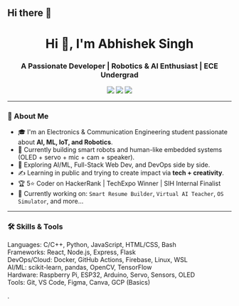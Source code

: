 ## Hi there 👋


<h1 align="center">Hi 👋, I'm Abhishek Singh</h1>
<h3 align="center">A Passionate Developer | Robotics & AI Enthusiast | ECE Undergrad</h3>

<p align="center">
  <a href="https://portfolio-website-lemon-kappa-23.vercel.app/" target="_blank"><img src="https://img.shields.io/badge/Portfolio-Visit-informational?style=flat&logo=google-chrome&color=blue" /></a>
  <a href="mailto:youremail@example.com"><img src="https://img.shields.io/badge/Email-Contact-red?style=flat&logo=gmail" /></a>
  <a href="https://linkedin.com/in/YOUR-LINKEDIN-HANDLE"><img src="https://img.shields.io/badge/LinkedIn-Follow-blue?style=flat&logo=linkedin" /></a>
</p>

---

### 🚀 About Me

- 🎓 I'm an Electronics & Communication Engineering student passionate about **AI, ML, IoT, and Robotics**.
- 🤖 Currently building smart robots and human-like embedded systems (OLED + servo + mic + cam + speaker).
- 🧠 Exploring AI/ML, Full-Stack Web Dev, and DevOps side by side.
- ✍️ Learning in public and trying to create impact via **tech + creativity**.
- 🏆 5⭐ Coder on HackerRank | TechExpo Winner | SIH Internal Finalist
- 🔭 Currently working on: `Smart Resume Builder`, `Virtual AI Teacher`, `OS Simulator`, and more...

---

### 🛠️ Skills & Tools


Languages:     C/C++, Python, JavaScript, HTML/CSS, Bash  
Frameworks:    React, Node.js, Express, Flask  
DevOps/Cloud:  Docker, GitHub Actions, Firebase, Linux, WSL  
AI/ML:         scikit-learn, pandas, OpenCV, TensorFlow  
Hardware:      Raspberry Pi, ESP32, Arduino, Servo, Sensors, OLED  
Tools:         Git, VS Code, Figma, Canva, GCP (Basics)

.

